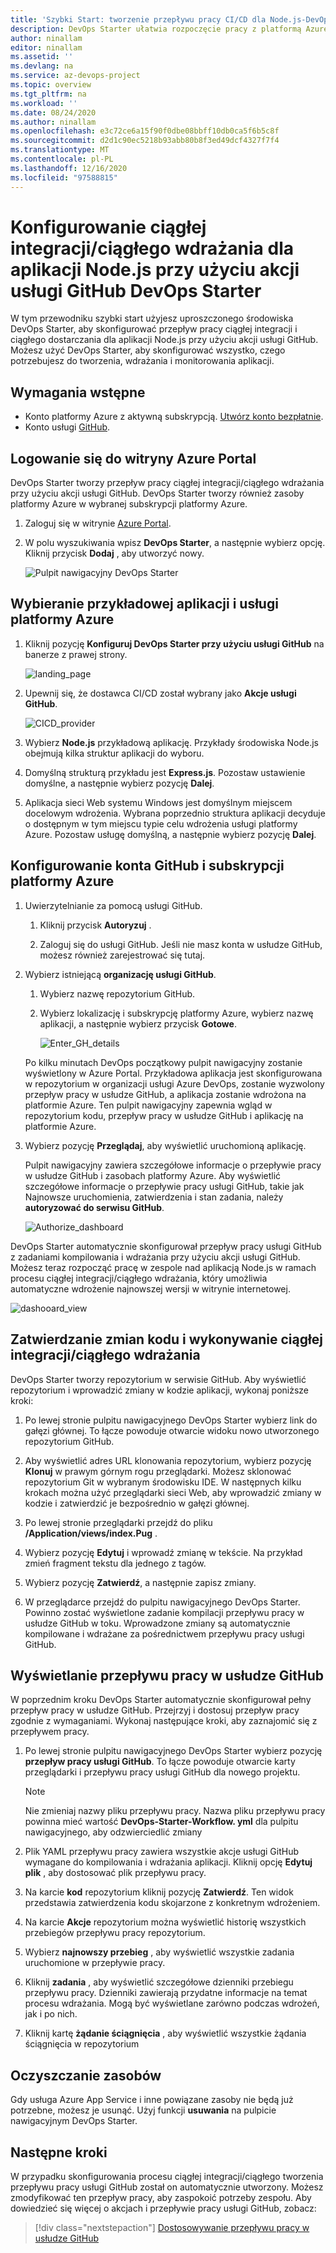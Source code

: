 ```yaml
---
title: 'Szybki Start: tworzenie przepływu pracy CI/CD dla Node.js-DevOps Starter dla usługi GitHub w celu wdrożenia na platformie Azure'
description: DevOps Starter ułatwia rozpoczęcie pracy z platformą Azure przy użyciu akcji usługi GitHub.
author: ninallam
editor: ninallam
ms.assetid: ''
ms.devlang: na
ms.service: az-devops-project
ms.topic: overview
ms.tgt_pltfrm: na
ms.workload: ''
ms.date: 08/24/2020
ms.author: ninallam
ms.openlocfilehash: e3c72ce6a15f90f0dbe08bbff10db0ca5f6b5c8f
ms.sourcegitcommit: d2d1c90ec5218b93abb80b8f3ed49dcf4327f7f4
ms.translationtype: MT
ms.contentlocale: pl-PL
ms.lasthandoff: 12/16/2020
ms.locfileid: "97588815"
---
```

# <a name="set-up-cicd-for-a-nodejs-app-with-devops-starter-using-github-actions"></a>Konfigurowanie ciągłej integracji/ciągłego wdrażania dla aplikacji Node.js przy użyciu akcji usługi GitHub DevOps Starter

W tym przewodniku szybki start użyjesz uproszczonego środowiska DevOps Starter, aby skonfigurować przepływ pracy ciągłej integracji i ciągłego dostarczania dla aplikacji Node.js przy użyciu akcji usługi GitHub. Możesz użyć DevOps Starter, aby skonfigurować wszystko, czego potrzebujesz do tworzenia, wdrażania i monitorowania aplikacji. 

## <a name="prerequisites"></a>Wymagania wstępne

- Konto platformy Azure z aktywną subskrypcją. [Utwórz konto bezpłatnie](https://azure.microsoft.com/free/?ref=microsoft.com&utm_source=microsoft.com&utm_medium=docs&utm_campaign=visualstudio). 
- Konto usługi [GitHub](https://github.com/).

## <a name="sign-in-to-the-azure-portal"></a>Logowanie się do witryny Azure Portal

DevOps Starter tworzy przepływ pracy ciągłej integracji/ciągłego wdrażania przy użyciu akcji usługi GitHub. DevOps Starter tworzy również zasoby platformy Azure w wybranej subskrypcji platformy Azure.

1. Zaloguj się w witrynie [Azure Portal](https://portal.azure.com).

1. W polu wyszukiwania wpisz **DevOps Starter**, a następnie wybierz opcję. Kliknij przycisk **Dodaj** , aby utworzyć nowy.

    ![Pulpit nawigacyjny DevOps Starter](_img/azure-devops-starter-aks/search-devops-starter.png)

## <a name="select-a-sample-application-and-azure-service"></a>Wybieranie przykładowej aplikacji i usługi platformy Azure

1. Kliknij pozycję **Konfiguruj DevOps Starter przy użyciu usługi GitHub** na banerze z prawej strony.

    ![landing_page](_img/azure-devops-project-nodejs/landing-page.png)

1. Upewnij się, że dostawca CI/CD został wybrany jako **Akcje usługi GitHub**.

    ![CICD_provider](_img/azure-devops-project-nodejs/provider-selection.png)

1. Wybierz **Node.js** przykładową aplikację. Przykłady środowiska Node.js obejmują kilka struktur aplikacji do wyboru.

1. Domyślną strukturą przykładu jest **Express.js**. Pozostaw ustawienie domyślne, a następnie wybierz pozycję **Dalej**.   

2. Aplikacja sieci Web systemu Windows jest domyślnym miejscem docelowym wdrożenia. Wybrana poprzednio struktura aplikacji decyduje o dostępnym w tym miejscu typie celu wdrożenia usługi platformy Azure. Pozostaw usługę domyślną, a następnie wybierz pozycję **Dalej**.
 
## <a name="configure-github-account-and-an-azure-subscription"></a>Konfigurowanie konta GitHub i subskrypcji platformy Azure 

1. Uwierzytelnianie za pomocą usługi GitHub.

   1. Kliknij przycisk **Autoryzuj** . 
   
   1. Zaloguj się do usługi GitHub. Jeśli nie masz konta w usłudze GitHub, możesz również zarejestrować się tutaj.

2. Wybierz istniejącą **organizację usługi GitHub**. 
   
   1. Wybierz nazwę repozytorium GitHub. 
   
   1. Wybierz lokalizację i subskrypcję platformy Azure, wybierz nazwę aplikacji, a następnie wybierz przycisk **Gotowe**.
    
       ![Enter_GH_details](_img/azure-devops-project-nodejs/gh-details.png)


    Po kilku minutach DevOps początkowy pulpit nawigacyjny zostanie wyświetlony w Azure Portal. Przykładowa aplikacja jest skonfigurowana w repozytorium w organizacji usługi Azure DevOps, zostanie wyzwolony przepływ pracy w usłudze GitHub, a aplikacja zostanie wdrożona na platformie Azure. Ten pulpit nawigacyjny zapewnia wgląd w repozytorium kodu, przepływ pracy w usłudze GitHub i aplikację na platformie Azure.
   
3. Wybierz pozycję **Przeglądaj**, aby wyświetlić uruchomioną aplikację.
    
    Pulpit nawigacyjny zawiera szczegółowe informacje o przepływie pracy w usłudze GitHub i zasobach platformy Azure. Aby wyświetlić szczegółowe informacje o przepływie pracy usługi GitHub, takie jak Najnowsze uruchomienia, zatwierdzenia i stan zadania, należy **autoryzować do serwisu GitHub**.
   
   ![Authorize_dashboard](_img/azure-devops-project-nodejs/authenticate-dashboard.png)

DevOps Starter automatycznie skonfigurował przepływ pracy usługi GitHub z zadaniami kompilowania i wdrażania przy użyciu akcji usługi GitHub. Możesz teraz rozpocząć pracę w zespole nad aplikacją Node.js w ramach procesu ciągłej integracji/ciągłego wdrażania, który umożliwia automatyczne wdrożenie najnowszej wersji w witrynie internetowej.

   ![dashooard_view](_img/azure-devops-project-nodejs/full-dashboard.png)

## <a name="commit-code-changes-and-execute-cicd"></a>Zatwierdzanie zmian kodu i wykonywanie ciągłej integracji/ciągłego wdrażania

DevOps Starter tworzy repozytorium w serwisie GitHub. Aby wyświetlić repozytorium i wprowadzić zmiany w kodzie aplikacji, wykonaj poniższe kroki:

1. Po lewej stronie pulpitu nawigacyjnego DevOps Starter wybierz link do gałęzi głównej. To łącze powoduje otwarcie widoku nowo utworzonego repozytorium GitHub.

1. Aby wyświetlić adres URL klonowania repozytorium, wybierz pozycję **Klonuj** w prawym górnym rogu przeglądarki. Możesz sklonować repozytorium Git w wybranym środowisku IDE. W następnych kilku krokach można użyć przeglądarki sieci Web, aby wprowadzić zmiany w kodzie i zatwierdzić je bezpośrednio w gałęzi głównej.

1. Po lewej stronie przeglądarki przejdź do pliku **/Application/views/index.Pug** .

1. Wybierz pozycję **Edytuj** i wprowadź zmianę w tekście.
    Na przykład zmień fragment tekstu dla jednego z tagów.

1. Wybierz pozycję **Zatwierdź**, a następnie zapisz zmiany.

1. W przeglądarce przejdź do pulpitu nawigacyjnego DevOps Starter.   
Powinno zostać wyświetlone zadanie kompilacji przepływu pracy w usłudze GitHub w toku. Wprowadzone zmiany są automatycznie kompilowane i wdrażane za pośrednictwem przepływu pracy usługi GitHub.

## <a name="view-the-github-workflow"></a>Wyświetlanie przepływu pracy w usłudze GitHub

W poprzednim kroku DevOps Starter automatycznie skonfigurował pełny przepływ pracy w usłudze GitHub. Przejrzyj i dostosuj przepływ pracy zgodnie z wymaganiami. Wykonaj następujące kroki, aby zaznajomić się z przepływem pracy.

1. Po lewej stronie pulpitu nawigacyjnego DevOps Starter wybierz pozycję **przepływ pracy usługi GitHub**. To łącze powoduje otwarcie karty przeglądarki i przepływu pracy usługi GitHub dla nowego projektu.
    > [!NOTE]
    > Nie zmieniaj nazwy pliku przepływu pracy. Nazwa pliku przepływu pracy powinna mieć wartość **DevOps-Starter-Workflow. yml** dla pulpitu nawigacyjnego, aby odzwierciedlić zmiany

1. Plik YAML przepływu pracy zawiera wszystkie akcje usługi GitHub wymagane do kompilowania i wdrażania aplikacji. Kliknij opcję **Edytuj plik** , aby dostosować plik przepływu pracy.

1. Na karcie **kod** repozytorium kliknij pozycję **Zatwierdź**. Ten widok przedstawia zatwierdzenia kodu skojarzone z konkretnym wdrożeniem.

1. Na karcie **Akcje** repozytorium można wyświetlić historię wszystkich przebiegów przepływu pracy repozytorium.

1. Wybierz **najnowszy przebieg** , aby wyświetlić wszystkie zadania uruchomione w przepływie pracy.

1. Kliknij **zadania** , aby wyświetlić szczegółowe dzienniki przebiegu przepływu pracy. Dzienniki zawierają przydatne informacje na temat procesu wdrażania. Mogą być wyświetlane zarówno podczas wdrożeń, jak i po nich.

1. Kliknij kartę **żądanie ściągnięcia** , aby wyświetlić wszystkie żądania ściągnięcia w repozytorium

## <a name="clean-up-resources"></a>Oczyszczanie zasobów

Gdy usługa Azure App Service i inne powiązane zasoby nie będą już potrzebne, możesz je usunąć. Użyj funkcji **usuwania** na pulpicie nawigacyjnym DevOps Starter.

## <a name="next-steps"></a>Następne kroki

W przypadku skonfigurowania procesu ciągłej integracji/ciągłego tworzenia przepływu pracy usługi GitHub został on automatycznie utworzony. Możesz zmodyfikować ten przepływ pracy, aby zaspokoić potrzeby zespołu. Aby dowiedzieć się więcej o akcjach i przepływie pracy usługi GitHub, zobacz:

> [!div class="nextstepaction"]
> [Dostosowywanie przepływu pracy w usłudze GitHub](https://docs.github.com/actions/configuring-and-managing-workflows/configuring-and-managing-workflow-files-and-runs)
